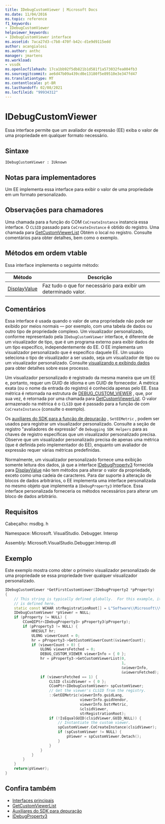 ```yaml
---
title: IDebugCustomViewer | Microsoft Docs
ms.date: 11/04/2016
ms.topic: reference
f1_keywords:
- IDebugCustomViewer
helpviewer_keywords:
- IDebugCustomViewer interface
ms.assetid: 7aca27d3-c7b8-470f-b42c-d1e9d9115edd
author: acangialosi
ms.author: anthc
manager: jmartens
ms.workload:
- vssdk
ms.openlocfilehash: 17ca1bb92f5db821b1d581f1a573032fea004fb3
ms.sourcegitcommit: ae6d47b09a439cd0e13180f5e89510e3e347fd47
ms.translationtype: MT
ms.contentlocale: pt-BR
ms.lasthandoff: 02/08/2021
ms.locfileid: "99934312"
---
```

# <a name="idebugcustomviewer"></a>IDebugCustomViewer
Essa interface permite que um avaliador de expressão (EE) exiba o valor de uma propriedade em qualquer formato necessário.

## <a name="syntax"></a>Sintaxe

```
IDebugCustomViewer : IUknown
```

## <a name="notes-for-implementers"></a>Notas para implementadores
Um EE implementa essa interface para exibir o valor de uma propriedade em um formato personalizado.

## <a name="notes-for-callers"></a>Observações para chamadores
Uma chamada para a função do COM `CoCreateInstance` instancia essa interface. O `CLSID` passado para `CoCreateInstance` é obtido do registro. Uma chamada para [GetCustomViewerList](../../../extensibility/debugger/reference/idebugproperty3-getcustomviewerlist.md) Obtém o local no registro. Consulte comentários para obter detalhes, bem como o exemplo.

## <a name="methods-in-vtable-order"></a>Métodos em ordem vtable
Essa interface implementa o seguinte método:

|Método|Descrição|
|------------|-----------------|
|[DisplayValue](../../../extensibility/debugger/reference/idebugcustomviewer-displayvalue.md)|Faz tudo o que for necessário para exibir um determinado valor.|

## <a name="remarks"></a>Comentários
Essa interface é usada quando o valor de uma propriedade não pode ser exibido por meios normais — por exemplo, com uma tabela de dados ou outro tipo de propriedade complexo. Um visualizador personalizado, conforme representado pela `IDebugCustomViewer` interface, é diferente de um visualizador de tipo, que é um programa externo para exibir dados de um tipo específico, independentemente do EE. O EE implementa um visualizador personalizado que é específico daquele EE. Um usuário seleciona o tipo de visualizador a ser usado, seja um visualizador de tipo ou um visualizador personalizado. Consulte [visualizando e exibindo dados](../../../extensibility/debugger/visualizing-and-viewing-data.md) para obter detalhes sobre esse processo.

Um visualizador personalizado é registrado da mesma maneira que um EE e, portanto, requer um GUID de idioma e um GUID de fornecedor. A métrica exata (ou o nome da entrada do registro) é conhecida apenas pelo EE. Essa métrica é retornada na estrutura de [DEBUG_CUSTOM_VIEWER](../../../extensibility/debugger/reference/debug-custom-viewer.md) , que, por sua vez, é retornada por uma chamada para [GetCustomViewerList](../../../extensibility/debugger/reference/idebugproperty3-getcustomviewerlist.md). O valor armazenado na métrica é o `CLSID` que é passado para a função de com `CoCreateInstance` (consulte o exemplo).

Os [auxiliares do SDK para a função de depuração](../../../extensibility/debugger/reference/sdk-helpers-for-debugging.md) , `SetEEMetric` , podem ser usados para registrar um visualizador personalizado. Consulte a seção de registro "avaliadores de expressão" de `Debugging SDK Helpers` para as chaves de registro específicas que um visualizador personalizado precisa. Observe que um visualizador personalizado precisa de apenas uma métrica (que é definida pelo implementador do EE), enquanto um avaliador de expressão requer várias métricas predefinidas.

Normalmente, um visualizador personalizado fornece uma exibição somente leitura dos dados, já que a interface [IDebugProperty3](../../../extensibility/debugger/reference/idebugproperty3.md) fornecida para [DisplayValue](../../../extensibility/debugger/reference/idebugcustomviewer-displayvalue.md) não tem métodos para alterar o valor da propriedade, exceto como uma cadeia de caracteres. Para dar suporte à alteração de blocos de dados arbitrários, o EE implementa uma interface personalizada no mesmo objeto que implementa a `IDebugProperty3` interface. Essa interface personalizada forneceria os métodos necessários para alterar um bloco de dados arbitrário.

## <a name="requirements"></a>Requisitos
Cabeçalho: msdbg. h

Namespace: Microsoft. VisualStudio. Debugger. Interop

Assembly: Microsoft.VisualStudio.Debugger.Interop.dll

## <a name="example"></a>Exemplo
Este exemplo mostra como obter o primeiro visualizador personalizado de uma propriedade se essa propriedade tiver qualquer visualizador personalizado.

```cpp
IDebugCustomViewer *GetFirstCustomViewer(IDebugProperty2 *pProperty)
{
    // This string is typically defined globally.  For this example, it
    // is defined here.
    static const WCHAR strRegistrationRoot[] = L"Software\\Microsoft\\VisualStudio\\8.0Exp";
    IDebugCustomViewer *pViewer = NULL;
    if (pProperty != NULL) {
        CComQIPtr<IDebugProperty3> pProperty3(pProperty);
        if (pProperty3 != NULL) {
            HRESULT hr;
            ULONG viewerCount = 0;
            hr = pProperty3->GetCustomViewerCount(&viewerCount);
            if (viewerCount > 0) {
                ULONG viewersFetched = 0;
                DEBUG_CUSTOM_VIEWER viewerInfo = { 0 };
                hr = pProperty3->GetCustomViewerList(0,
                                                     1,
                                                     &viewerInfo,
                                                     &viewersFetched);
                if (viewersFetched == 1) {
                    CLSID clsidViewer = { 0 };
                    CComPtr<IDebugCustomViewer> spCustomViewer;
                    // Get the viewer's CLSID from the registry.
                    ::GetEEMetric(viewerInfo.guidLang,
                                  viewerInfo.guidVendor,
                                  viewerInfo.bstrMetric,
                                  &clsidViewer,
                                  strRegistrationRoot);
                    if (!IsEqualGUID(clsidViewer,GUID_NULL)) {
                        // Instantiate the custom viewer.
                        spCustomViewer.CoCreateInstance(clsidViewer);
                        if (spCustomViewer != NULL) {
                            pViewer = spCustomViewer.Detach();
                        }
                    }
                }
            }
        }
    }
    return(pViewer);
}
```

## <a name="see-also"></a>Confira também
- [Interfaces principais](../../../extensibility/debugger/reference/core-interfaces.md)
- [GetCustomViewerList](../../../extensibility/debugger/reference/idebugproperty3-getcustomviewerlist.md)
- [Auxiliares do SDK para depuração](../../../extensibility/debugger/reference/sdk-helpers-for-debugging.md)
- [IDebugProperty3](../../../extensibility/debugger/reference/idebugproperty3.md)
